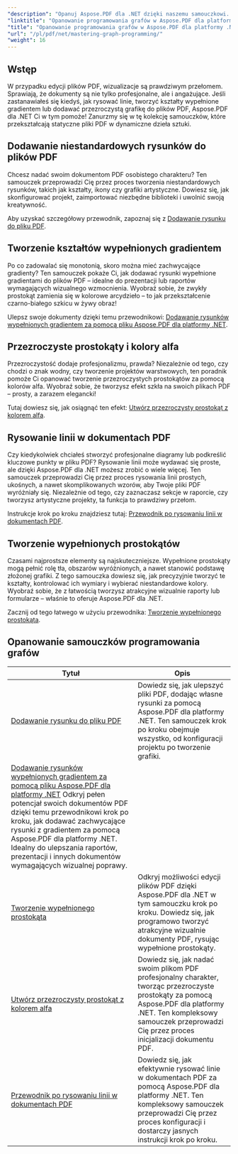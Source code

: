 ```yaml
---
"description": "Opanuj Aspose.PDF dla .NET dzięki naszemu samouczkowi. Poznaj ulepszenia rysowania, takie jak gradienty, wypełnione prostokąty i linie w plikach PDF. Dostarczono wskazówki krok po kroku."
"linktitle": "Opanowanie programowania grafów w Aspose.PDF dla platformy .NET"
"title": "Opanowanie programowania grafów w Aspose.PDF dla platformy .NET"
"url": "/pl/pdf/net/mastering-graph-programming/"
"weight": 16
---
```


## Wstęp

W przypadku edycji plików PDF, wizualizacje są prawdziwym przełomem. Sprawiają, że dokumenty są nie tylko profesjonalne, ale i angażujące. Jeśli zastanawiałeś się kiedyś, jak rysować linie, tworzyć kształty wypełnione gradientem lub dodawać przezroczystą grafikę do plików PDF, Aspose.PDF dla .NET Ci w tym pomoże! Zanurzmy się w tę kolekcję samouczków, które przekształcają statyczne pliki PDF w dynamiczne dzieła sztuki.

## Dodawanie niestandardowych rysunków do plików PDF  

Chcesz nadać swoim dokumentom PDF osobistego charakteru? Ten samouczek przeprowadzi Cię przez proces tworzenia niestandardowych rysunków, takich jak kształty, ikony czy grafiki artystyczne. Dowiesz się, jak skonfigurować projekt, zaimportować niezbędne biblioteki i uwolnić swoją kreatywność.  

Aby uzyskać szczegółowy przewodnik, zapoznaj się z [Dodawanie rysunku do pliku PDF](./adding-drawing/).

## Tworzenie kształtów wypełnionych gradientem  

Po co zadowalać się monotonią, skoro można mieć zachwycające gradienty? Ten samouczek pokaże Ci, jak dodawać rysunki wypełnione gradientami do plików PDF – idealne do prezentacji lub raportów wymagających wizualnego wzmocnienia. Wyobraź sobie, że zwykły prostokąt zamienia się w kolorowe arcydzieło – to jak przekształcenie czarno-białego szkicu w żywy obraz!  

Ulepsz swoje dokumenty dzięki temu przewodnikowi: [Dodawanie rysunków wypełnionych gradientem za pomocą pliku Aspose.PDF dla platformy .NET](./add-gradient-filled-drawings/).


## Przezroczyste prostokąty i kolory alfa  

Przezroczystość dodaje profesjonalizmu, prawda? Niezależnie od tego, czy chodzi o znak wodny, czy tworzenie projektów warstwowych, ten poradnik pomoże Ci opanować tworzenie przezroczystych prostokątów za pomocą kolorów alfa. Wyobraź sobie, że tworzysz efekt szkła na swoich plikach PDF – prosty, a zarazem elegancki!  

Tutaj dowiesz się, jak osiągnąć ten efekt: [Utwórz przezroczysty prostokąt z kolorem alfa](./create-transparent-rectangle-with-alpha-color/).

## Rysowanie linii w dokumentach PDF  

Czy kiedykolwiek chciałeś stworzyć profesjonalne diagramy lub podkreślić kluczowe punkty w pliku PDF? Rysowanie linii może wydawać się proste, ale dzięki Aspose.PDF dla .NET możesz zrobić o wiele więcej. Ten samouczek przeprowadzi Cię przez proces rysowania linii prostych, ukośnych, a nawet skomplikowanych wzorów, aby Twoje pliki PDF wyróżniały się. Niezależnie od tego, czy zaznaczasz sekcje w raporcie, czy tworzysz artystyczne projekty, ta funkcja to prawdziwy przełom.  

Instrukcje krok po kroku znajdziesz tutaj: [Przewodnik po rysowaniu linii w dokumentach PDF](./guide-to-drawing-lines/).

## Tworzenie wypełnionych prostokątów  

Czasami najprostsze elementy są najskuteczniejsze. Wypełnione prostokąty mogą pełnić rolę tła, obszarów wyróżnionych, a nawet stanowić podstawę złożonej grafiki. Z tego samouczka dowiesz się, jak precyzyjnie tworzyć te kształty, kontrolować ich wymiary i wybierać niestandardowe kolory. Wyobraź sobie, że z łatwością tworzysz atrakcyjne wizualnie raporty lub formularze – właśnie to oferuje Aspose.PDF dla .NET.  

Zacznij od tego łatwego w użyciu przewodnika: [Tworzenie wypełnionego prostokąta](./creating-filled-rectangle/).


## Opanowanie samouczków programowania grafów
| Tytuł | Opis |
| --- | --- | 
| [Dodawanie rysunku do pliku PDF](./adding-drawing/) | Dowiedz się, jak ulepszyć pliki PDF, dodając własne rysunki za pomocą Aspose.PDF dla platformy .NET. Ten samouczek krok po kroku obejmuje wszystko, od konfiguracji projektu po tworzenie grafiki. |  
| [Dodawanie rysunków wypełnionych gradientem za pomocą pliku Aspose.PDF dla platformy .NET](./add-gradient-filled-drawings/) Odkryj pełen potencjał swoich dokumentów PDF dzięki temu przewodnikowi krok po kroku, jak dodawać zachwycające rysunki z gradientem za pomocą Aspose.PDF dla platformy .NET. Idealny do ulepszania raportów, prezentacji i innych dokumentów wymagających wizualnej poprawy. |  
| [Tworzenie wypełnionego prostokąta](./creating-filled-rectangle/) | Odkryj możliwości edycji plików PDF dzięki Aspose.PDF dla .NET w tym samouczku krok po kroku. Dowiedz się, jak programowo tworzyć atrakcyjne wizualnie dokumenty PDF, rysując wypełnione prostokąty. |  
| [Utwórz przezroczysty prostokąt z kolorem alfa](./create-transparent-rectangle-with-alpha-color/) | Dowiedz się, jak nadać swoim plikom PDF profesjonalny charakter, tworząc przezroczyste prostokąty za pomocą Aspose.PDF dla platformy .NET. Ten kompleksowy samouczek przeprowadzi Cię przez proces inicjalizacji dokumentu PDF. |   
| [Przewodnik po rysowaniu linii w dokumentach PDF](./guide-to-drawing-lines/) | Dowiedz się, jak efektywnie rysować linie w dokumentach PDF za pomocą Aspose.PDF dla platformy .NET. Ten kompleksowy samouczek przeprowadzi Cię przez proces konfiguracji i dostarczy jasnych instrukcji krok po kroku. |